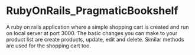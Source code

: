 # RubyOnRails_PragmaticBookshelf
A ruby on rails application where a simple shopping cart is created and run on local server at port 3000. The basic changes you can make to your product list are create products, update, edit and delete. Similar methods are used for the shopping cart too.

